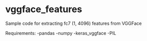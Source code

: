# vggface_features
Sample code for extracting fc7 (1, 4096) features from VGGFace

Requirements:
 -pandas
 -numpy
 -keras_vggface
 -PIL
